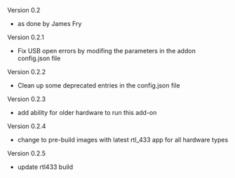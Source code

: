 Version 0.2
  - as done by James Fry

Version 0.2.1
  - Fix USB open errors by modifing the parameters in the addon config.json file

Version 0.2.2
  - Clean up some deprecated entries in the config.json file

Version 0.2.3
  - add ability for older hardware to run this add-on

Version 0.2.4
  - change to pre-build images with latest rtl_433 app for all hardware types
 
Version 0.2.5
  - update rtl433 build
